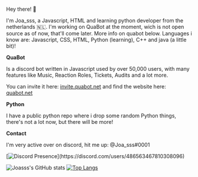 Hey there! 👋

I'm Joa_sss, a Javascript, HTML and learning python developer from the netherlands 🇳🇱.
I'm working on QuaBot at the moment, wich is not open source as of now, that'll come later. More info on quabot below.
Languages i know are: Javascript, CSS, HTML, Python (learning), C++ and java (a little bit)!



**QuaBot**

Is a discord bot written in Javascript used by over 50,000 users, with many features like Music, Reaction Roles, Tickets, Audits and a lot more.

You can invite it here: [invite.quabot.net](https://invite.quabot.net) and find the website here: [quabot.net](https://quabot.net)



**Python**

I have a public python repo where i drop some random Python things, there's not a lot now, but there will be more!



**Contact**

I'm very active over on discord, hit me up: @Joa_sss#0001

[![Discord Presence](https://lanyard-profile-readme.vercel.app/api/486563467810308096?theme=dark&animated=true&hideDiscrim=false&borderRadius=5px&idleMessage=Probably%20afk%20or%20coding...)](https://discord.com/users/486563467810308096)


![Joasss's GitHub stats](https://github-readme-stats.vercel.app/api?username=Joasss&count_private=true&show_icons=true&theme=dark)
[![Top Langs](https://github-readme-stats.vercel.app/api/top-langs/?username=Joasss&layout=compact)](https://github.com/anuraghazra/github-readme-stats&theme=dark)
